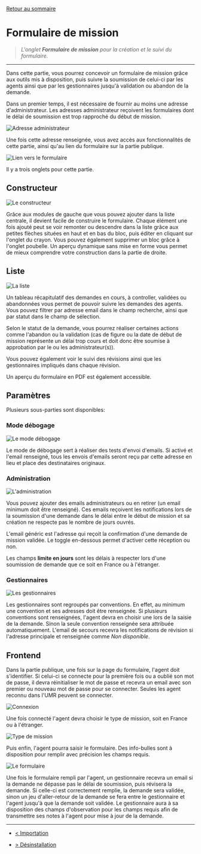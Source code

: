 [Retour au sommaire](/documentation/FR/01%20-%20Sommaire.md)

# Formulaire de mission

> *L'onglet **Formulaire de mission** pour la création et le suivi du formulaire.*

---

Dans cette partie, vous pourrez concevoir un formulaire de mission grâce aux outils mis à disposition, puis suivre la soumission de celui-ci par les agents ainsi que par les gestionnaires jusqu'à validation ou abandon de la demande.

Dans un premier temps, il est nécessaire de fournir au moins une adresse d'administrateur. Les adresses administrateur reçoivent les formulaires dont le délai de soumission est trop rapproché du début de mission.

![Adresse administrateur](/documentation/attachments/illustration-30.png?raw=true)

Une fois cette adresse renseignée, vous avez accès aux fonctionnalités de cette partie, ainsi qu'au lien du formulaire sur la partie publique.

![Lien vers le formulaire](/documentation/attachments/illustration-31.png?raw=true)

Il y a trois onglets pour cette partie.

## Constructeur

![Le constructeur](/documentation/attachments/illustration-32.png?raw=true)

Grâce aux modules de gauche que vous pouvez ajouter dans la liste centrale, il devient facile de construire le formulaire. Chaque élément une fois ajouté peut se voir remonter ou descendre dans la liste grâce aux petites flèches situées en haut et en bas du bloc, puis éditer en cliquant sur l'onglet du crayon. Vous pouvez également supprimer un bloc grâce à l'onglet poubelle.
Un aperçu dynamique sans mise en forme vous permet de mieux comprendre votre construction dans la partie de droite.

## Liste

![La liste](/documentation/attachments/illustration-33.png?raw=true)

Un tableau récapitulatif des demandes en cours, à controller, validées ou abandonnées vous permet de pouvoir suivre les demandes des agents. Vous pouvez filtrer par adresse email dans le champ recherche, ainsi que par statut dans le champ de sélection.

Selon le statut de la demande, vous pourrez réaliser certaines actions comme l'abandon ou la validation (cas de figure ou la date de début de mission représente un délai trop cours et doit donc être soumise à approbation par le ou les administrateur(s)).

Vous pouvez également voir le suivi des révisions ainsi que les gestionnaires impliqués dans chaque révision.

Un aperçu du formulaire en PDF est également accessible.

## Paramètres

Plusieurs sous-parties sont disponibles:

### Mode débogage

![Le mode débogage](/documentation/attachments/illustration-34.png?raw=true)

Le mode de débogage sert à réaliser des tests d'envoi d'emails. Si activé et l'email renseigné, tous les envois d'emails seront reçu par cette adresse en lieu et place des destinataires originaux.

### Administration

![L'administration](/documentation/attachments/illustration-35.png?raw=true)

Vous pouvez ajouter des emails administrateurs ou en retirer (un email minimum doit être renseigné). Ces emails reçoivent les notifications lors de la soumission d'une demande dans le délai entre le début de mission et sa création ne respecte pas le nombre de jours ouvrés.

L'email généric est l'adresse qui reçoit la confirmation d'une demande de mission validée. Le toggle en-dessous permet d'activer cette réception ou non.

Les champs **limite en jours** sont les délais à respecter lors d'une soumission de demande que ce soit en France ou à l'étranger.

### Gestionnaires

![Les gestionnaires](/documentation/attachments/illustration-36.png?raw=true)

Les gestionnaires sont regroupés par conventions. En effet, au minimum une convention et ses adresses doit être renseignée. Si plusieurs conventions sont renseignées, l'agent devra en choisir une lors de la saisie de la demande. Sinon la seule convention renseignée sera attribuée automatiquement.
L'email de secours recevra les notifications de révision si l'adresse principale et renseignée comme *Non disponible*.

## Frontend

Dans la partie publique, une fois sur la page du formulaire, l'agent doit s'identifier. Si celui-ci se connecte pour la première fois ou a oublié son mot de passe, il devra réinitialiser le mot de passe et recevra un email avec son premier ou nouveau mot de passe pour se connecter. 
Seules les agent reconnu dans l'UMR peuvent se connecter.

![Connexion](/documentation/attachments/illustration-37.png?raw=true)

Une fois connecté l'agent devra choisir le type de mission, soit en France ou à l'étranger.

![Type de mission](/documentation/attachments/illustration-38.png?raw=true)

Puis enfin, l'agent pourra saisir le formulaire. Des info-bulles sont à disposition pour remplir avec précision les champs requis.

![Le formulaire](/documentation/attachments/illustration-39.png?raw=true)

Une fois le formulaire rempli par l'agent, un gestionnaire recevra un email si la demande ne dépasse pas le délai de soumission, puis révisera la demande. Si celle-ci est correctement remplie, la demande sera validée, sinon un jeu d'aller-retour de la demande se fera entre le gestionnaire et l'agent jusqu'à que la demande soit validée. Le gestionnaire aura à sa disposition des champs d'observation pour les champs requis afin de transmettre ses notes à l'agent pour mise à jour de la demande.

---

- [< Importation](/documentation/FR/07%20-%20Importation.md)

- [> Désinstallation](/documentation/FR/09%20-%20Désinstallation.md)
